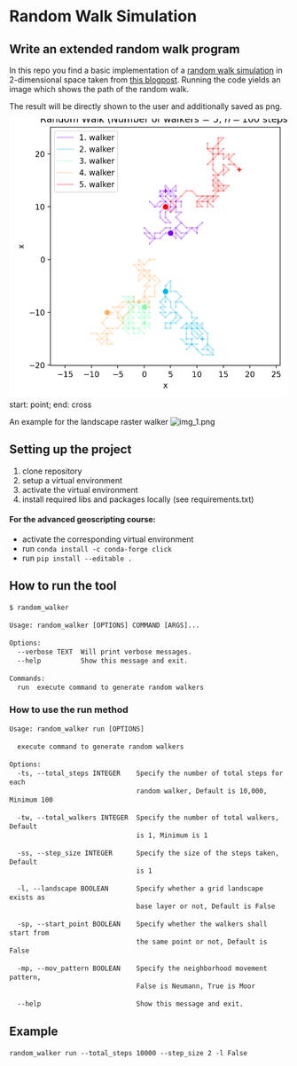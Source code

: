 # Random Walk Simulation

## Write an extended random walk program 

In this repo you find a basic implementation of a [random walk simulation](https://en.wikipedia.org/wiki/Random_walk) in 2-dimensional space taken from [this blogpost](https://www.geeksforgeeks.org/random-walk-implementation-python/). Running the code yields an image which shows the path of the random walk. 

The result will be directly shown to the user and additionally saved as png.

![random_walk](rand_walk_5_100.png)
start: point; end: cross

An example for the landscape raster walker
![img_1.png](img_1.png)

## Setting up the project
1. clone repository
2. setup a virtual environment
3. activate the virtual environment
4. install required libs and packages locally (see requirements.txt)

#### For the advanced geoscripting course:
- activate the corresponding virtual environment
- run ``conda install -c conda-forge click``
- run ``pip install --editable .``


## How to run the tool
````
$ random_walker

Usage: random_walker [OPTIONS] COMMAND [ARGS]...

Options:
  --verbose TEXT  Will print verbose messages.
  --help          Show this message and exit.

Commands:
  run  execute command to generate random walkers
  ````

### How to use the run method
````
Usage: random_walker run [OPTIONS]

  execute command to generate random walkers

Options:
  -ts, --total_steps INTEGER    Specify the number of total steps for each
                                random walker, Default is 10,000, Minimum 100

  -tw, --total_walkers INTEGER  Specify the number of total walkers, Default
                                is 1, Minimum is 1

  -ss, --step_size INTEGER      Specify the size of the steps taken, Default
                                is 1

  -l, --landscape BOOLEAN       Specify whether a grid landscape exists as
                                base layer or not, Default is False

  -sp, --start_point BOOLEAN    Specify whether the walkers shall start from
                                the same point or not, Default is False

  -mp, --mov_pattern BOOLEAN    Specify the neighborhood movement pattern,
                                False is Neumann, True is Moor

  --help                        Show this message and exit.

````

## Example
``random_walker run --total_steps 10000 --step_size 2 -l False``
